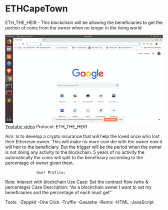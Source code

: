 # ETHCapeTown
ETH_THE_HEIR - This blockchain will be allowing the beneficiaries to get the portion of coins from the owner when no longer in the living world

![](TheHeir.gif)
[Youtube video](https://www.youtube.com/watch?v=QGGGlIWx0ME&feature=youtu.be)
Protocol: ETH_THE_HEIR

Aim:
Is to develop a crypto insurance that will help the loved once who lost their Ethereum owner. This will make no more coin die with the owner now it will heir to the beneficiary. But the trigger will be the period when the owner is not doing any activity to the blockchain. 5 years of no activity the automatically the coins will split to the beneficiary according to the percentage of owner given them. 

                  User Profile: 
Role:   	Interact with blockchain
Use Case: Set the contract flow (who & percentage)
                  Case Description:
“As a blockchain owner I want to set my beneficiaries and the percentage of each must get”

Tools:
-Zeppkit
-One Click
-Truffle
-Gasashe
-Remix
-HTML
-JavaScript
